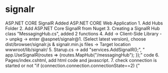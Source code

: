 # signalr
ASP.NET CORE SignalR
  Added ASP.NET CORE Web Application
    1. Add Hubs Folder
    2. Add ASP.NET Core SignalR from Nuget
    3. Creating a SignalR Hub class "MessagingHub.cs", added 2 functions
    4. Add -> Client-Side Library -> unpkg -> enter @aspnet/signalr@1. (Select latest version), choose dist/browser/signalr.js & signalr.min.js files -> Target location  wwwroot/lib/signalr/
    5. Starup.cs -> add "services.AddSignalR();",  " app.UseSignalR(routes => {routes.MapHub<MessagingHub>("/messagingHub"); });" code
    6. Pages/index.cshtml, add html code and javascript.
    7. check connection is started or not "if (connection.connection.connectionState==2) {"
